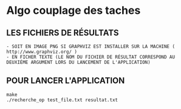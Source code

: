 # Algo couplage des taches


## LES FICHIERS DE RÉSULTATS
	- SOIT EN IMAGE PNG SI GRAPHVIZ EST INSTALLER SUR LA MACHINE ( http://www.graphviz.org/ )
	- EN FICHER TEXTE (LE NOM DU FICHIER DE RÉSULTAT CORRESPOND AU DEUXIÉME ARGUMENT LORS DU LANCEMENT DE L'APPLICATION)

## POUR LANCER L'APPLICATION
```shell
make
./recherche_op test_file.txt resultat.txt
```
		

